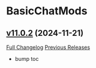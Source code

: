# BasicChatMods

## [v11.0.2](https://github.com/funkydude/BasicChatMods/tree/v11.0.2) (2024-11-21)
[Full Changelog](https://github.com/funkydude/BasicChatMods/compare/v11.0.1...v11.0.2) [Previous Releases](https://github.com/funkydude/BasicChatMods/releases)

- bump toc  
